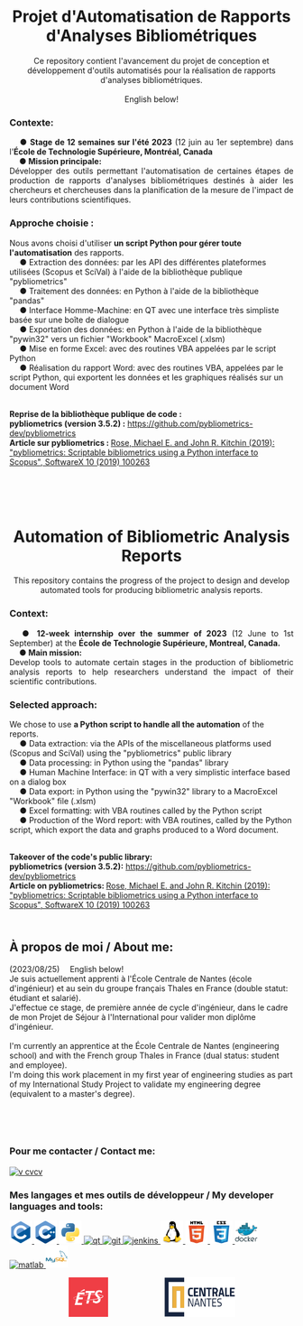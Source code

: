 <!--
Author: Benjamin Lepourtois <benjamin.lepourtois@gmail.com>
Copyright: All rights reserved.
See the license attached to the root of the project.
-->


<h1 align="center">Projet d'Automatisation de Rapports d'Analyses Bibliométriques</h1>
<p align="center">Ce repository contient l'avancement du projet de conception et développement d'outils automatisés pour la réalisation de rapports d'analyses bibliométriques.
<br><br>English below!</p>

<h3><b>Contexte:</b></h3>
<p style="text-align: justify;">&emsp;<b> ● Stage de 12 semaines sur l'été 2023</b> (12 juin au 1er septembre) dans l'<b>École de Technologie Supérieure, Montréal, Canada</b>
<br>&emsp;<b> ● Mission principale: </b> <br>
Développer des outils permettant l'automatisation de certaines étapes de production de rapports d'analyses bibliométriques destinés à aider les chercheurs et chercheuses dans la planification de la mesure de l'impact de leurs contributions scientifiques. </p>

<h3><b>Approche choisie :</b></h3>
<p> Nous avons choisi d'utiliser <b>un script Python pour gérer toute l'automatisation</b> des rapports.
<br>&emsp; ● Extraction des données: par les API des différentes plateformes utilisées (Scopus et SciVal) à l'aide de la bibliothèque publique "pybliometrics"
<br>&emsp; ● Traitement des données: en Python à l'aide de la bibliothèque "pandas"
<br>&emsp; ● Interface Homme-Machine: en QT avec une interface très simpliste basée sur une boîte de dialogue
<br>&emsp; ● Exportation des données: en Python à l'aide de la bibliothèque "pywin32" vers un fichier "Workbook" MacroExcel (.xlsm)
<br>&emsp; ● Mise en forme Excel: avec des routines VBA appelées par le script Python
<br>&emsp; ● Réalisation du rapport Word: avec des routines VBA, appelées par le script Python, qui exportent les données et les graphiques réalisés sur un document Word

<br><b>Reprise de la bibliothèque publique de code :</b>
<br><b>pybliometrics (version 3.5.2) :</b> https://github.com/pybliometrics-dev/pybliometrics
<br><b>Article sur pybliometrics : </b> <a href="https://www.sciencedirect.com/science/article/pii/S2352711019300573">Rose, Michael E. and John R. Kitchin (2019): "pybliometrics: Scriptable bibliometrics using a Python interface to Scopus", SoftwareX 10 (2019) 100263</a></p>



<h1 align="center"><br><br>Automation of Bibliometric Analysis Reports</h1>
<p align="center">This repository contains the progress of the project to design and develop automated tools for producing bibliometric analysis reports.</p>

<h3><b>Context:</b></h3>
<p style="text-align: justify;">&emsp;<b> ● 12-week internship over the summer of 2023</b> (12 June to 1st September) at the <b>École de Technologie Supérieure, Montreal, Canada.</b>
<br>&emsp;<b> ● Main mission: </b> <br>
Develop tools to automate certain stages in the production of bibliometric analysis reports to help researchers understand the impact of their scientific contributions. </p>

<h3><b>Selected approach:</b></h3>
<p> We chose to use <b>a Python script to handle all the automation</b> of the reports.
<br>&emsp; ● Data extraction: via the APIs of the miscellaneous platforms used (Scopus and SciVal) using the "pybliometrics" public library
<br>&emsp; ● Data processing: in Python using the "pandas" library
<br>&emsp; ● Human Machine Interface: in QT with a very simplistic interface based on a dialog box
<br>&emsp; ● Data export: in Python using the "pywin32" library to a MacroExcel "Workbook" file (.xlsm)
<br>&emsp; ● Excel formatting: with VBA routines called by the Python script
<br>&emsp; ● Production of the Word report: with VBA routines, called by the Python script, which export the data and graphs produced to a Word document.

<br><b>Takeover of the code's public library:</b>
<br><b>pybliometrics (version 3.5.2):</b> https://github.com/pybliometrics-dev/pybliometrics
<br><b>Article on pybliometrics: </b> <a href="https://www.sciencedirect.com/science/article/pii/S2352711019300573">Rose, Michael E. and John R. Kitchin (2019): "pybliometrics: Scriptable bibliometrics using a Python interface to Scopus", SoftwareX 10 (2019) 100263</a></p>


<h2 align="left"><br>À propos de moi / About me:</h2>
<p>(2023/08/25) &emsp;English below!
<br>Je suis actuellement apprenti à l'École Centrale de Nantes (école d'ingénieur) et au sein du groupe français Thales en France (double statut: étudiant et salarié). 
<br>J'effectue ce stage, de première année de cycle d'ingénieur, dans le cadre de mon Projet de Séjour à l'International pour valider mon diplôme d'ingénieur.
<br><br>I'm currently an apprentice at the École Centrale de Nantes (engineering school) and with the French group Thales in France (dual status: student and employee). 
<br>I'm doing this work placement in my first year of engineering studies as part of my International Study Project to validate my engineering degree (equivalent to a master's degree).</p>

<h3 align="left"><br><br><br>Pour me contacter / Contact me:</h3>

<p align="left">
<a href="https://www.linkedin.com/in/benjamin-lepourtois-b09564232/" target="blank"><img align="center" src="https://upload.wikimedia.org/wikipedia/commons/thumb/8/81/LinkedIn_icon.svg/2048px-LinkedIn_icon.svg.png" alt="v cvcv" height="30" width="30" /></a>
<link rel="stylesheet" href="Documentation/Stylesheet.css"/><link/>
</p>

<h3 align="left">Mes langages et mes outils de développeur / My developer languages and tools:</h3>
<div> 
    <p align="left"> 
        <a href="https://www.cprogramming.com/" target="_blank" rel="noreferrer"> <img src="https://raw.githubusercontent.com/devicons/devicon/master/icons/c/c-original.svg" alt="c" width="40" height="40"/> </a> 
        <a href="https://www.w3schools.com/cpp/" target="_blank" rel="noreferrer"> <img src="https://raw.githubusercontent.com/devicons/devicon/master/icons/cplusplus/cplusplus-original.svg" alt="cplusplus" width="40" height="40"/> </a> 
        <a href="https://www.python.org" target="_blank" rel="noreferrer"> <img src="https://raw.githubusercontent.com/devicons/devicon/master/icons/python/python-original.svg" alt="python" width="40" height="40"/> </a> 
        <a href="https://www.qt.io/" target="_blank" rel="noreferrer"> <img src="https://upload.wikimedia.org/wikipedia/commons/0/0b/Qt_logo_2016.svg" alt="qt" width="40" height="40"/> </a> 
        <a href="https://git-scm.com/" target="_blank" rel="noreferrer"> <img src="https://www.vectorlogo.zone/logos/git-scm/git-scm-icon.svg" alt="git" width="40" height="40"/> </a> 
        <a href="https://www.jenkins.io" target="_blank" rel="noreferrer"> <img src="https://www.vectorlogo.zone/logos/jenkins/jenkins-icon.svg" alt="jenkins" width="40" height="40"/> </a> 
        <a href="https://www.linux.org/" target="_blank" rel="noreferrer"> <img src="https://raw.githubusercontent.com/devicons/devicon/master/icons/linux/linux-original.svg" alt="linux" width="40" height="40"/> </a> 
        <a href="https://www.w3.org/html/" target="_blank" rel="noreferrer"> <img src="https://raw.githubusercontent.com/devicons/devicon/master/icons/html5/html5-original-wordmark.svg" alt="html5" width="40" height="40"/> </a>  
        <a href="https://www.w3schools.com/css/" target="_blank" rel="noreferrer"> <img src="https://raw.githubusercontent.com/devicons/devicon/master/icons/css3/css3-original-wordmark.svg" alt="css3" width="40" height="40"/> </a> 
        <a href="https://www.docker.com/" target="_blank" rel="noreferrer"> <img src="https://raw.githubusercontent.com/devicons/devicon/master/icons/docker/docker-original-wordmark.svg" alt="docker" width="40" height="40"/> </a> 
        <a href="https://www.mathworks.com/" target="_blank" rel="noreferrer"> <img src="https://upload.wikimedia.org/wikipedia/commons/2/21/Matlab_Logo.png" alt="matlab" width="40" height="40"/> </a> 
        <a href="https://www.mysql.com/" target="_blank" rel="noreferrer"> <img src="https://raw.githubusercontent.com/devicons/devicon/master/icons/mysql/mysql-original-wordmark.svg" alt="mysql" width="40" height="40"/> </a> 
    </p> 
</div>

<div align="center" style="display: flex; justify-content: center; align-items: center;">
<br>
  <a href="https://www.etsmtl.ca/" style="margin-right: 50px;"> <img src="Logos/ETS_Logo.png" width="70" height="70"></a>
  <a href="https://www.ec-nantes.fr/" style="margin-left: 50px;"> <img src="Logos/CN.png" width="125" height="70"></a>
</div>
